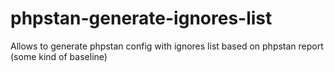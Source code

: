 # phpstan-generate-ignores-list

Allows to generate phpstan config with ignores list based on phpstan report (some kind of baseline)
